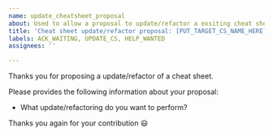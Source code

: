 ```yaml
---
name: update_cheatsheet_proposal
about: Used to allow a proposal to update/refactor a exsiting cheat sheet
title: 'Cheat sheet update/refactor proposal: [PUT_TARGET_CS_NAME_HERE]'
labels: ACK_WAITING, UPDATE_CS, HELP_WANTED
assignees: ''

---
```


Thanks you for proposing a update/refactor of a cheat sheet.

Please provides the following information about your proposal:

- What update/refactoring do you want to perform? 

Thanks you again for your contribution :smiley:

